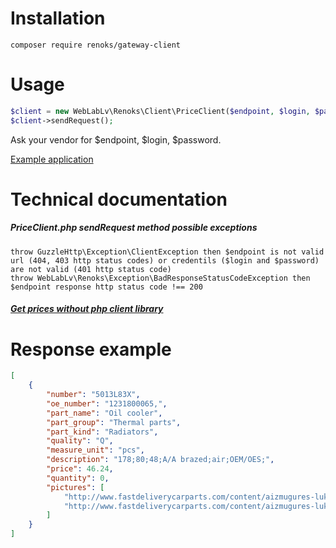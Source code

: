 # Installation
```
composer require renoks/gateway-client
```

# Usage
```php
$client = new WebLabLv\Renoks\Client\PriceClient($endpoint, $login, $password);
$client->sendRequest();
```
Ask your vendor for $endpoint, $login, $password.

[Example application](https://github.com/renoks/gateway-client-example-app)

# Technical documentation

##### PriceClient.php sendRequest method possible exceptions
```
throw GuzzleHttp\Exception\ClientException then $endpoint is not valid url (404, 403 http status codes) or credentils ($login and $password) are not valid (401 http status code)
throw WebLabLv\Renoks\Exception\BadResponseStatusCodeException then $endpoint response http status code !== 200
```

##### [Get prices without php client library](/doc/api-usage-without-php-lib.md)

# Response example
```json
[
    {
        "number": "5013L83X",
        "oe_number": "1231800065,",
        "part_name": "Oil cooler",
        "part_group": "Thermal parts",
        "part_kind": "Radiators",
        "quality": "Q",
        "measure_unit": "pcs",
        "description": "178;80;48;A/A brazed;air;OEM/OES;",
        "price": 46.24,
        "quantity": 0,
        "pictures": [
            "http://www.fastdeliverycarparts.com/content/aizmugures-lukturi/__750/32u188-e.jpg",
            "http://www.fastdeliverycarparts.com/content/aizmugures-lukturi/__750/32u188-e-1.jpg"
        ]
    }
]
```
